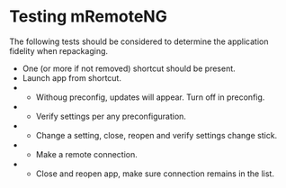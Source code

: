 # Testing mRemoteNG

The following tests should be considered to determine the application fidelity when repackaging.

* One (or more if not removed) shortcut should be present.
* Launch app from shortcut.  
* * Withoug preconfig, updates will appear.  Turn off in preconfig.
* * Verify settings per any preconfiguration. 
* * Change a setting, close, reopen and verify settings change stick.
* * Make a remote connection. 
* * Close and reopen app, make sure connection remains in the list.
